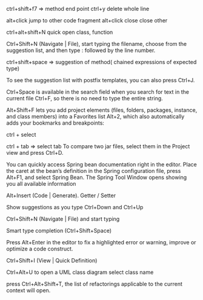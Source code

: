 ctrl+shift+f7 => method end point
ctrl+y delete whole line

alt+click jump to other code fragment
alt+click close close other

ctrl+alt+shift+N quick open class, function

 
Ctrl+Shift+N (Navigate | File), start typing the filename, 
choose from the suggestion list, and then type : followed by the line number.
 

ctrl+shift+space => suggestion of method( chained expressions of expected type)

To see the suggestion list with postfix templates, you can also press Ctrl+J.

 Ctrl+Space is available in the search field when you search for text in the current
 file Ctrl+F, so there is no need to type the entire string.


Alt+Shift+F lets you add project elements 
(files, folders, packages, instance, and class members) into a Favorites list Alt+2, 
which also automatically adds your bookmarks and breakpoints:


ctrl + select

ctrl + tab => select tab
To compare two jar files, select them in the Project view and press Ctrl+D.


You can quickly access Spring bean documentation right in the editor. 
Place the caret at the bean’s definition in the Spring configuration file, 
press Alt+F1, and select Spring Bean. 
The Spring Tool Window opens showing you all available information


 Alt+Insert (Code | Generate). Getter / Setter

 Show suggestions as you type 
 Ctrl+Down and Ctrl+Up 

 Ctrl+Shift+N (Navigate | File) and start typing

Smart type completion (Ctrl+Shift+Space) 

Press Alt+Enter in the editor to fix a highlighted error or warning, 
improve or optimize a code construct.

 Ctrl+Shift+I (View | Quick Definition) 

 Ctrl+Alt+U to open a UML class diagram select class name

 press Ctrl+Alt+Shift+T, the list of refactorings applicable to the current context 
	will open.
